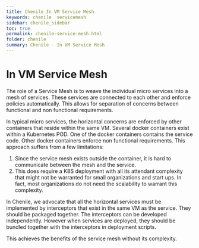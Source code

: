 ```yaml
---
title: Chenile In VM Service Mesh
keywords: chenile  servicemesh
sidebar: chenile_sidebar
toc: true
permalink: chenile-service-mesh.html
folder: chenile
summary: Chenile - In VM Service Mesh
---
```


# In VM Service Mesh
The role of a Service Mesh is to weave the individual micro services into a mesh of services. These services are connected to each other and enforce policies automatically. This allows for separation of concerns between functional and non functional requirements. 

In typical micro services, the horizontal concerns are enforced by other containers that reside within the same VM. Several docker containers exist within a Kubernetes POD. One of the docker containers contains the service code. Other docker containers enforce non functional requirements. This approach suffers from a few limitations:
1. Since the service mesh exists outside the container, it is hard to communicate between the mesh and the service. 
2. This does require a K8S deployment with all its attendant complexity that might not be warranted for small organizations and start ups. In fact, most organizations do not need the scalability to warrant this complexity. 

In Chenile, we advocate that all the horizontal services must be implemented by interceptors that exist in the same VM as the service. They should be packaged together. The interceptors can be developed independently. However when services are deployed, they should be bundled together with the interceptors in deployment scripts. 

This achieves the benefits of the service mesh without its complexity.




